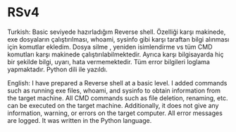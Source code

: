 # RSv4
Turkish:
Basic seviyede hazırladığım Reverse shell. Özelliği karşı makinede, exe dosyaların çalıştırılması, whoami, sysinfo gibi karşı taraftan bilgi alınması için komutlar ekledim. Dosya silme , yeniden isimlendirme vs tüm CMD komutları karşı makinede çalıştırılabilmektedir. Ayrıca karşı bilgisayarda hiç bir şekilde bilgi, uyarı, hata vermemektedir. Tüm error bilgileri loglama yapmaktadır. Python dili ile yazıldı.

English:
I have prepared a Reverse shell at a basic level. I added commands such as running exe files, whoami, and sysinfo to obtain information from the target machine. All CMD commands such as file deletion, renaming, etc. can be executed on the target machine. Additionally, it does not give any information, warning, or errors on the target computer. All error messages are logged. It was written in the Python language.

